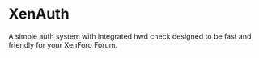 # XenAuth
A simple auth system with integrated hwd check designed to be fast and friendly for your XenForo Forum.
